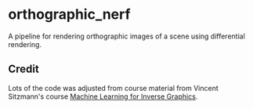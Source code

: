 # orthographic_nerf

A pipeline for rendering orthographic images of a scene using differential rendering.

## Credit

Lots of the code was adjusted from course material from Vincent Sitzmann's course [Machine Learning for Inverse Graphics](https://www.scenerepresentations.org/courses/inverse-graphics/).
